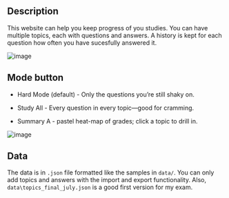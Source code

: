 ## Description

This website can help you keep progress of you studies. You can have multiple topics, each with questions and answers. A history is kept for each question how often you have sucesfully answered it.

![image](https://github.com/user-attachments/assets/84435b40-49f2-403a-8236-6e925bef406a)

## Mode button
- Hard Mode (default) -	Only the questions you’re still shaky on.

- Study All	- Every question in every topic—good for cramming.

- Summary	A - pastel heat-map of grades; click a topic to drill in.
  
![image](https://github.com/user-attachments/assets/8681b69b-cf2d-468d-beae-c06cfef42647)


## Data
The data is in `.json` file formatted like the samples in `data/`. You can only add topics and answers with the import and export functionality. Also, `data\topics_final_july.json` is a good first version for my exam.



